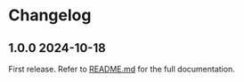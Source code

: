 # Changelog

<!--[//]: # (
## <Release number> <Date YYYY-MM-DD>
### Breaking changes
### Deprecations
### New features
### Bug fixes
)-->

## 1.0.0 2024-10-18

First release. Refer to [README.md](README.md) for the full documentation.
